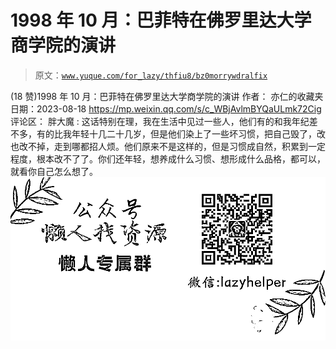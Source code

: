 # 1998 年 10 月：巴菲特在佛罗里达大学商学院的演讲

> 原文：[`www.yuque.com/for_lazy/thfiu8/bz0morrywdralfix`](https://www.yuque.com/for_lazy/thfiu8/bz0morrywdralfix)

<ne-h2 id="c0c7f1d8" data-lake-id="c0c7f1d8"><ne-heading-ext><ne-heading-anchor></ne-heading-anchor><ne-heading-fold></ne-heading-fold></ne-heading-ext><ne-heading-content><ne-text id="ua5e4bb23">(18 赞)1998 年 10 月：巴菲特在佛罗里达大学商学院的演讲</ne-text></ne-heading-content></ne-h2> <ne-p id="ub432ee3d" data-lake-id="ub432ee3d"><ne-text id="u5a9507f3">作者： 亦仁的收藏夹</ne-text></ne-p> <ne-p id="u571b5dfa" data-lake-id="u571b5dfa"><ne-text id="u9ee16b02">日期：2023-08-18</ne-text></ne-p> <ne-p id="uea321d0d" data-lake-id="uea321d0d">[<ne-text id="u42fd3edd">https://mp.weixin.qq.com/s/c_WBjAvlmBYQaULmk72Cig</ne-text>](https://mp.weixin.qq.com/s/c_WBjAvlmBYQaULmk72Cig)</ne-p> <ne-hole id="uaff231e0" data-lake-id="uaff231e0"><ne-card data-card-name="hr" data-card-type="block" id="ILqCg" data-event-boundary="card"><ne-p id="ua8adad72" data-lake-id="ua8adad72"><ne-text id="u6ae1f267">评论区：</ne-text></ne-p> <ne-p id="ucfa9eada" data-lake-id="ucfa9eada"><ne-text id="u4dc3a941">胖大魔 : 这话特别在理，我在生活中见过一些人，他们有的和我年纪差不多，有的比我年轻十几二十几岁，但是他们染上了一些坏习惯，把自己毁了，改也改不掉，走到哪都招人烦。他们原来不是这样的，但是习惯成自然，积累到一定程度，根本改不了了。你们还年轻，想养成什么习惯、想形成什么品格，都可以，就看你自己怎么想了。</ne-text></ne-p> <ne-p id="u436c6dfd" data-lake-id="u436c6dfd"><ne-card data-card-name="image" data-card-type="inline" id="b9p9r" data-event-boundary="card">![](img/894d30a529e7c37bcd3392323c99941c.png)  <ne-hole id="ub28865c9" data-lake-id="ub28865c9"><ne-card data-card-name="hr" data-card-type="block" id="UJrtT" data-event-boundary="card"></ne-card></ne-hole></ne-card></ne-p></ne-card></ne-hole>